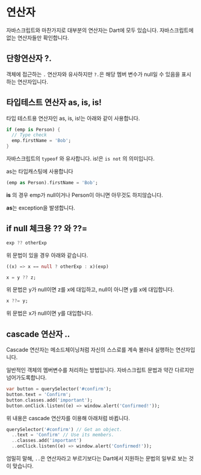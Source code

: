 # 연산자

자바스크립트와 마찬가지로 대부분의 연산자는 Dart에 모두 있습니다.
자바스크립트에 없는 연산자들만 확인합니다.

## 단항연산자 ?.

객체에 접근하는 `.` 연산자와 유사하지만 `?.`은 해당 멤버 변수가 null일 수 있음을 표시하는 연산자입니다. 

## 타입테스트 연산자 as, is, is!

타입 테스트용 연산자인 as, is, is!는 아래와 같이 사용합니다.

```dart
if (emp is Person) {
  // Type check
  emp.firstName = 'Bob';
}
```
자바스크립트의 `typeof` 와 유사합니다. is!은 `is not` 의 의미입니다.

as는 타입캐스팅에 사용합니다

```dart
(emp as Person).firstName = 'Bob';
```

**is** 의 경우 emp가 null이거나 Person이 아니면 아무것도 하지않습니다.

**as**는 exception을 발생합니다.

## if null 체크용 ?? 와 ??=

```dart
exp ?? otherExp
```

위 문법이 있을 경우  아래와 같습니다.

```dart
((x) => x == null ? otherExp : x)(exp)
```

```dart
x = y ?? z;
```
위 문법은 y가 null이면 z를 x에 대입하고, null이 아니면 y를 x에 대입합니다.

```dart
x ??= y;
```

위 문법은 x가 null이면 y를 대입합니다.

## cascade 연산자 ..

Cascade 연산자는 메소드체이닝처럼 자신의 스스로를 계속 불러내 실행하는 연산자입니다.

일반적인 객체의 멤버변수를  처리하는 방법입니다. 자바스크립트 문법과 약간 다르지만 넘어가도록합니다.

```dart
var button = querySelector('#confirm');
button.text = 'Confirm';
button.classes.add('important');
button.onClick.listen((e) => window.alert('Confirmed!'));
```

위 내용은 cascade 연산자를 이용해 아래처럼 바뀝니다.

```dart
querySelector('#confirm') // Get an object.
  ..text = 'Confirm' // Use its members.
  ..classes.add('important')
  ..onClick.listen((e) => window.alert('Confirmed!'));
```

엄밀히 말해, `..`은 연산자라고 부르기보다는 Dart에서 지원하는 문법의 일부로 보는 것이 맞습니다.
